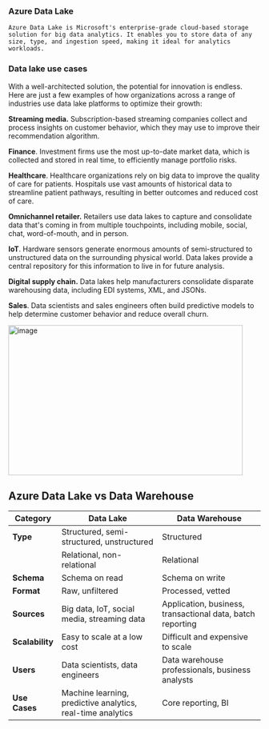 ### Azure Data Lake
`Azure Data Lake is Microsoft's enterprise-grade cloud-based storage solution for big data analytics. It enables you to store data of any size, type, and ingestion speed, making it ideal for analytics workloads.`

### Data lake use cases
With a well-architected solution, the potential for innovation is endless.  
Here are just a few examples of how organizations across a range of industries use data lake platforms to optimize their growth:

**Streaming media.** Subscription-based streaming companies collect and process insights on customer behavior, which they may use to improve their recommendation algorithm.

**Finance**. Investment firms use the most up-to-date market data, which is collected and stored in real time, to efficiently manage portfolio risks.

**Healthcare**. Healthcare organizations rely on big data to improve the quality of care for patients. Hospitals use vast amounts of historical data to streamline patient pathways, resulting in better outcomes and reduced cost of care.

**Omnichannel retailer.** Retailers use data lakes to capture and consolidate data that's coming in from multiple touchpoints, including mobile, social, chat, word-of-mouth, and in person.

**IoT**. Hardware sensors generate enormous amounts of semi-structured to unstructured data on the surrounding physical world. Data lakes provide a central repository for this information to live in for future analysis.

**Digital supply chain.** Data lakes help manufacturers consolidate disparate warehousing data, including EDI systems, XML, and JSONs.

**Sales**. Data scientists and sales engineers often build predictive models to help determine customer behavior and reduce overall churn.

<img width="468" height="300" alt="image" src="https://github.com/user-attachments/assets/3fa934d2-e3ff-47dd-857c-d2f78bdc0941" />


## Azure Data Lake vs Data Warehouse

| Category     | Data Lake                                          | Data Warehouse                                                   |
|--------------|----------------------------------------------------|------------------------------------------------------------------|
| **Type**     | Structured, semi-structured, unstructured          | Structured                                                       |
|              | Relational, non-relational                         | Relational                                                       |
| **Schema**   | Schema on read                                     | Schema on write                                                  |
| **Format**   | Raw, unfiltered                                    | Processed, vetted                                                |
| **Sources**  | Big data, IoT, social media, streaming data        | Application, business, transactional data, batch reporting       |
| **Scalability** | Easy to scale at a low cost                    | Difficult and expensive to scale                                 |
| **Users**    | Data scientists, data engineers                    | Data warehouse professionals, business analysts                  |
| **Use Cases**| Machine learning, predictive analytics, real-time analytics | Core reporting, BI                                      |

